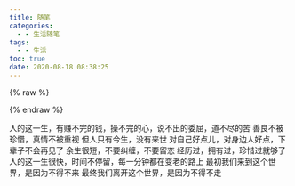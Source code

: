 ```yaml
---
title: 随笔
categories:
  - - 生活随笔
tags:
  - - 生活
toc: true
date: 2020-08-18 08:38:25
---
```

{% raw %}<div class="post-summary">{% endraw %}


最初我们来到这个世界，是因为不得不来
最终我们离开这个世界，是因为不得不走

{% raw %}</div>{% endraw %}

<!--more-->

<style type="text/css">
.post-summary { display: none; }
</style>

人的这一生，有赚不完的钱，操不完的心，说不出的委屈，道不尽的苦
善良不被珍惜，真情不被重视
但人只有今生，没有来世
对自己好点儿，对身边人好点，下辈子不会再见了
余生很短，不要纠缠，不要留恋
经历过，拥有过，珍惜过就够了
人的这一生很快，时间不停留，每一分钟都在变老的路上
最初我们来到这个世界，是因为不得不来
最终我们离开这个世界，是因为不得不走